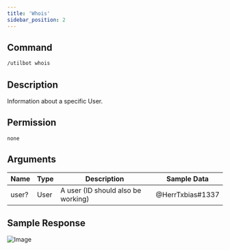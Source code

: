 ```yaml
---
title: 'Whois'
sidebar_position: 2
---
```


## Command
```txt
/utilbot whois
```

## Description
Information about a specific User.

## Permission
` none `

## Arguments
| Name | Type | Description | Sample Data |
| ---- | ---- | ----------- | ----------- |
| user? | User | A user (ID should also be working) | @HerrTxbias#1337 |

## Sample Response
![Image](https://cdn.utilbot.co/2021-05-28_fc1377b5-e7a0-4136-b34a-b9b8635adf6a.png)
